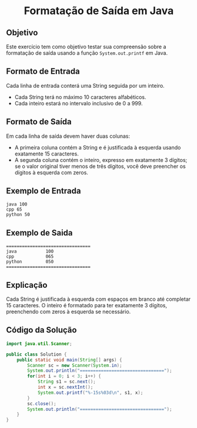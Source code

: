 <h1 align=center> Formatação de Saída em Java </h1>

## Objetivo

Este exercício tem como objetivo testar sua compreensão sobre a formatação de saída usando a função `System.out.printf` em Java.

## Formato de Entrada

Cada linha de entrada conterá uma String seguida por um inteiro. 
- Cada String terá no máximo 10 caracteres alfabéticos.
- Cada inteiro estará no intervalo inclusivo de 0 a 999.

## Formato de Saída

Em cada linha de saída devem haver duas colunas:
- A primeira coluna contém a String e é justificada à esquerda usando exatamente 15 caracteres.
- A segunda coluna contém o inteiro, expresso em exatamente 3 dígitos; se o valor original tiver menos de três dígitos, você deve preencher os dígitos à esquerda com zeros.

## Exemplo de Entrada

    java 100
    cpp 65
    python 50

## Exemplo de Saida

    ================================
    java           100 
    cpp            065 
    python         050 
    ================================


## Explicação

Cada String é justificada à esquerda com espaços em branco até completar 15 caracteres. O inteiro é formatado para ter exatamente 3 dígitos, preenchendo com zeros à esquerda se necessário.

## Código da Solução

```java
import java.util.Scanner;

public class Solution {
    public static void main(String[] args) {
        Scanner sc = new Scanner(System.in);
        System.out.println("================================");
        for(int i = 0; i < 3; i++) {
            String s1 = sc.next();
            int x = sc.nextInt();
            System.out.printf("%-15s%03d\n", s1, x);
        }
        sc.close();
        System.out.println("================================");
    }
}
```